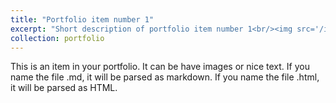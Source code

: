 ```yaml
---
title: "Portfolio item number 1"
excerpt: "Short description of portfolio item number 1<br/><img src='/images/AR.png'>"
collection: portfolio
---
```


This is an item in your portfolio. It can be have images or nice text. If you name the file .md, it will be parsed as markdown. If you name the file .html, it will be parsed as HTML. 
